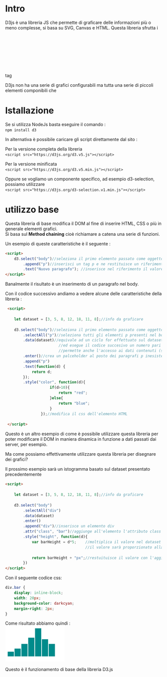 # Intro
D3js è una libreria JS che permette di graficare delle informazioni più o meno complesse, si basa su SVG, Canvas e HTML. Questa libreria sfrutta i tag <svg>, i selettori css di livello 1 e le transition quindi se dovete sviluppare un applicazione per un browser datato non potete utilizzare questa libreria.

D3js non ha una serie di grafici configurabili ma tutta una serie di piccoli elementi componibili che 

# Istallazione
Se si utilizza NodeJs basta eseguire il comando :  
`npm install d3`  

In alternativa è possibile caricare gli script direttamente dal sito :  

Per la versione completa della libreria  
`<script src="https://d3js.org/d3.v5.js"></script>`  

Per la versione minificata  
`<script src="https://d3js.org/d3.v5.min.js"></script>`  

Oppure se vogliamo un componente specifico, ad esempio d3-selection, possiamo utilizzare  
`<script src="https://d3js.org/d3-selection.v1.min.js"></script>`  

# utilizzo base

Questa libreria di base modifica il DOM al fine di inserire HTML, CSS o più in generale elementi grafici.  
Si basa sul **Method chaining** cioè richiamare a catena una serie di funzioni.

Un esempio di queste caratteristiche è il seguente :  
```html
<script>
    d3.select("body")//seleziona il primo elemento passato come oggetto
        .append("p")//inserisci un tag p e ne restituisce un riferimento
        .text("Nuovo paragrafo"); //inserisce nel riferimento il valore di testo passato come argomento
</script>
```
Banalmente il risultato è un inserimento di un paragrafo nel body.

Con il codice successivo andiamo a vedere alcune delle caratteristiche della libreria : 

```html
 <script>

    let dataset = [3, 5, 8, 12, 18, 11, 8];//info da graficare

    d3.select("body")//seleziona il primo elemento passato come oggetto
        .selectAll("p")//seleziona tutti gli elementi p presenti nel body ma in questo caso non ce ne sono 
        .data(dataset)//equivale ad un ciclo for effettuato sul dataset utilizzando il suoi indice 
                        //ed esegue il codice succesivo un numero pari alla dimensione dell'array
                        //permette anche l'accesso ai dati contenuti (simile a map js)
        .enter()//crea un palceholder al posto dei paragrafi p inesistenti 
        .append("p")
        .text(function(d) {
            return d;
        });
        .style("color", function(d){
                    if(d>10){
                        return "red";
                    }else{
                        return "blue";
                    }
                });//modifica il css dell'elemento HTML

 </script>
```

Questo è un altro esempio di come è possibile utilizzare questa libreria per poter modificare il DOM in maniera dinamica in funzione a dati passati dai server, per esempio.

Ma come possiamo effettivamente utilizzare questa libreria per disegnare dei grafici?  

Il prossimo esempio sarà un istogramma basato sul dataset presentato precedentemente
```html
<script>

    let dataset = [3, 5, 8, 12, 18, 11, 8];//info da graficare

    d3.select("body")
        .selectAll("div")
        .data(dataset)
        .enter()
        .append("div")//inserisce un elemento div
        .attr("class", "bar")//aggiunge all'elemento l'attributo class con valore bar presente nel file style.css
        .style("height", function(d){
            var barHeight = d*5;    //moltiplica il valore nel dataset moltiplicandolo per 5 per rendere visibile 
                                    //il valore sarà proporzionato alla dimensione che si vuole ottenere del grafico

            return barHeight + "px";//restuituisce il valore con l'aggiunta della dimensione px
        })
</script>
```

Con il seguente codice css:  
```css
div.bar {
    display: inline-block;
    width: 20px;
    background-color: darkcyan;
    margin-right: 2px;
}
```
Come risultato abbiamo quindi :  
![](../immagini/istogrammaD3js.png)


Questo è il funzionamento di base della libreria D3.js  

